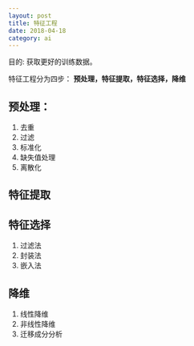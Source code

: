 ```yaml
---
layout: post
title: 特征工程
date: 2018-04-18
category: ai
---
```


目的: 获取更好的训练数据。

特征工程分为四步：
**预处理，特征提取，特征选择，降维**


## 预处理：
1. 去重
2. 过滤
3. 标准化
4. 缺失值处理
5. 离散化

## 特征提取

## 特征选择
1. 过滤法
2. 封装法
3. 嵌入法
 
## 降维
1. 线性降维
2. 非线性降维
3. 迁移成分分析
